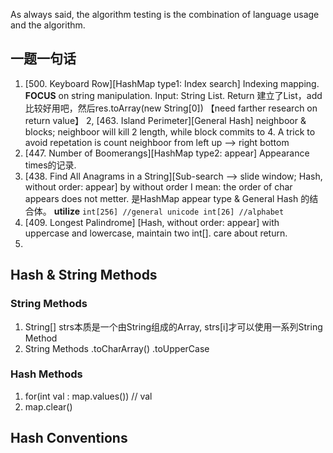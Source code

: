 As always said, the algorithm testing is the combination of language usage and the algorithm. 

## 一题一句话
1. [500. Keyboard Row][HashMap type1: Index search] Indexing mapping. __FOCUS__ on string manipulation. Input: String List. Return 建立了List，add比较好用吧，然后res.toArray(new String[0]) 【need farther research on return value】
2, [463. Island Perimeter][General Hash] neighboor & blocks; neighboor will kill 2 length, while block commits to 4. A trick to avoid repetation is count neighboor from left up --> right bottom
3. [447. Number of Boomerangs][HashMap type2: appear] Appearance times的记录. 
4. [438. Find All Anagrams in a String][Sub-search --> slide window; Hash, without order: appear] by without order I mean: the order of char appears does not metter. 是HashMap appear type & General Hash 的结合体。 __utilize__ `int[256] //general unicode int[26] //alphabet`
5. [409. Longest Palindrome] [Hash, without order: appear] with uppercase and lowercase, maintain two int[]. care about return. 
6. 

## Hash & String Methods
### String Methods
1. String[] strs本质是一个由String组成的Array, strs[i]才可以使用一系列String Method
2. String Methods .toCharArray() .toUpperCase
### Hash Methods
1. for(int val : map.values()) // val           
2. map.clear()

## Hash Conventions
